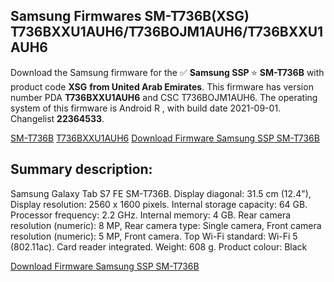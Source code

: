 <h2>Samsung Firmwares SM-T736B(XSG) T736BXXU1AUH6/T736BOJM1AUH6/T736BXXU1AUH6</h2>
Download the Samsung firmware for the ✅ <strong>Samsung SSP </strong> ⭐ <strong>SM-T736B</strong> with product code <strong>XSG</strong> <strong> from United Arab Emirates</strong>. This firmware has version number PDA <strong>T736BXXU1AUH6</strong> and CSC T736BOJM1AUH6. The operating system of this firmware is Android R , with build date 2021-09-01. Changelist <strong>22364533</strong>.


[SM-T736B](https://samfirm.shop/samsung/model/SM-T736B)
[T736BXXU1AUH6](https://samfirm.shop/samsung/pda/T736BXXU1AUH6)
[Download Firmware Samsung SSP SM-T736B](https://samfirm.shop/samsung/firmware/451912)
<h2>Summary description:</h2>
<p>Samsung Galaxy Tab S7 FE SM-T736B. Display diagonal: 31.5 cm (12.4"), Display resolution: 2560 x 1600 pixels. Internal storage capacity: 64 GB. Processor frequency: 2.2 GHz. Internal memory: 4 GB. Rear camera resolution (numeric): 8 MP, Rear camera type: Single camera, Front camera resolution (numeric): 5 MP, Front camera. Top Wi-Fi standard: Wi-Fi 5 (802.11ac). Card reader integrated. Weight: 608 g. Product colour: Black</p>


[Download Firmware Samsung SSP SM-T736B](https://samfirm.shop/samsung/firmware/451912)
